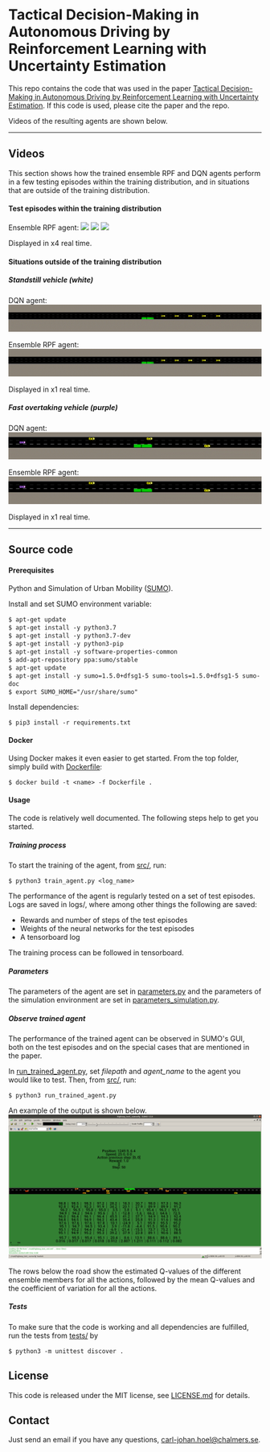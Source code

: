 # Tactical Decision-Making in Autonomous Driving by Reinforcement Learning with Uncertainty Estimation

This repo contains the code that was used in the paper [Tactical Decision-Making in Autonomous Driving by Reinforcement Learning with Uncertainty Estimation](https://arxiv.org/abs/2004.10439).
If this code is used, please cite the paper and the repo.

Videos of the resulting agents are shown below.

---

## Videos

This section shows how the trained ensemble RPF and DQN agents perform in a few testing episodes within the training distribution, and in situations that are outside of the training distribution.


#### Test episodes within the training distribution

Ensemble RPF agent:
![](videos/ensemble_18.gif)
![](videos/ensemble_25.gif)
![](videos/ensemble_40.gif)

Displayed in x4 real time.


#### Situations outside of the training distribution


##### Standstill vehicle (white)

DQN agent:
![](videos/DQN___standstill.gif)

Ensemble RPF agent:
![](videos/ensemble___standstill.gif)

Displayed in x1 real time.


##### Fast overtaking vehicle (purple)

DQN agent:
![](videos/DQN___fast_overtaking.gif)

Ensemble RPF agent:
![](videos/ensemble___with_safety___fast_overtaking.gif)

Displayed in x1 real time.


---

## Source code

#### Prerequisites

Python and Simulation of Urban Mobility ([SUMO](http://sumo.sourceforge.net/)).

Install and set SUMO environment variable:

```shell
$ apt-get update
$ apt-get install -y python3.7
$ apt-get install -y python3.7-dev
$ apt-get install -y python3-pip
$ apt-get install -y software-properties-common
$ add-apt-repository ppa:sumo/stable
$ apt-get update
$ apt-get install -y sumo=1.5.0+dfsg1-5 sumo-tools=1.5.0+dfsg1-5 sumo-doc
$ export SUMO_HOME="/usr/share/sumo"
```

Install dependencies:

```shell
$ pip3 install -r requirements.txt
```

#### Docker

Using Docker makes it even easier to get started. From the top folder, simply build with [Dockerfile](Dockerfile):


```shell
$ docker build -t <name> -f Dockerfile .
```

#### Usage

The code is relatively well documented. The following steps help to get you started.

##### Training process

To start the training of the agent, from [src/](src/), run:

```shell
$ python3 train_agent.py <log_name>
```

The performance of the agent is regularly tested on a set of test episodes. Logs are saved in logs/, where among other things the following are saved:
- Rewards and number of steps of the test episodes
- Weights of the neural networks for the test episodes
- A tensorboard log

The training process can be followed in tensorboard.


##### Parameters

The parameters of the agent are set in [parameters.py](src/parameters.py) and the parameters of the simulation environment are set in [parameters_simulation.py](src/parameters_simulation.py).


##### Observe trained agent

The performance of the trained agent can be observed in SUMO's GUI, both on the test episodes and on the special cases that are mentioned in the paper.

In [run_trained_agent.py](src/run_trained_agent.py), set *filepath* and *agent_name* to the agent you would like to test. Then, from [src/](src/), run:

```shell
$ python3 run_trained_agent.py
```

An example of the output is shown below.
![](videos/sumo_gui_example.png)

The rows below the road show the estimated Q-values of the different ensemble members for all the actions, followed by the mean Q-values and the coefficient of variation for all the actions.



##### Tests

To make sure that the code is working and all dependencies are fulfilled, run the tests from [tests/](tests/) by

```shell
$ python3 -m unittest discover .
```


## License

This code is released under the MIT license, see [LICENSE.md](LICENSE.md) for details.


## Contact

Just send an email if you have any questions, carl-johan.hoel@chalmers.se.
